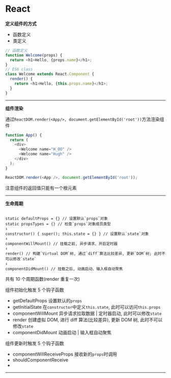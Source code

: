 # React

**定义组件的方式**

- 函数定义
- 类定义

```js
// 函数定义
function Welcome(props) {
  return <h1>Hello, {props.name}</h1>;
}
// ES6 class
class Welcome extends React.Component {
  render() {
    return <h1>Hello, {this.props.name}</h1>;
  }
}
```

---

**组件渲染**

通过`ReactDOM.render(<App/>, document.getElementById('root'))`方法渲染组件

```js
function App() {
  return (
    <div>
      <Welcome name="H_OO" />
      <Welcome name="Hugh" />
    </div>
  );
}

ReactDOM.render(<App />, document.getElementById('root'));
```

注意组件的返回值只能有一个根元素

---

**生命周期**

```

static defaultProps = {} // 设置默认`props`对象
static propsTypes = {} // 检查`props`对象成员类型
↓
constructor() { super(); this.state = {} } // 设置默认`state`对象
↓
componentWillMount() // 挂载之前, 异步请求、开启定时器
↓
render() // 构建`Virtual DOM`树, 通过`diff`算法比较差异, 更新`DOM`树; 此时不可以修改`state`
↓
componentDidMount() // 挂载之后, 动画启动、输入框自动聚焦

```

共有 10 个周期函数(render 重复一次)

组件初始化触发 5 个钩子函数

- getDefaultProps 设置默认的`props`
- getInitialState 在`constructor`中定义`this.state`, 此时可以访问`this.props`
- componentWillMount 异步请求拉取数据 | 定时器启动, 此时可以修改`state`
- render 创建虚拟 DOM, 进行 diff 算法(比较差异), 更新 DOM 树, 此时不可以修改`state`
- componentDidMount 动画启动 | 输入框自动聚焦

组件更新时触发 5 个钩子函数

- componentWillReceiveProps 接收新的`props`时调用
- shouldComponentReceive
-

---
